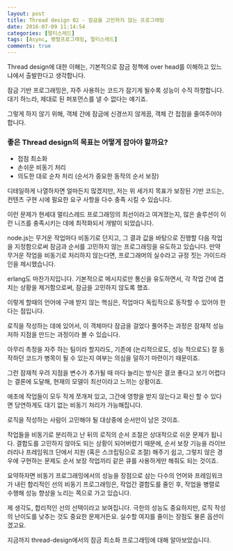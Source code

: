 ```yaml
---
layout: post
title: Thread design 02 - 잠금을 고민하지 않는 프로그래밍
date: 2016-07-09 11:14:54
categories: [멀티스레드]
tags: [Async, 병렬프로그래밍, 멀티스레드]
comments: true
---
```


Thread design에 대한 이해는, 기본적으로 잠금 정책에 over head를 이해하고 있느냐에서 출발한다고 생각합니다.

잠금 기반 프로그래밍은, 자주 사용하는 코드가 잠기게 될수록 성능이 수직 하향합니다.
대기 하느라, 제대로 된 퍼포먼스를 낼 수 없다는 얘기죠.

그렇게 하지 않기 위해, 객체 간에 잠금에 신경쓰지 않게끔, 객체 간 접점을 줄여주어야 합니다.

### 좋은 Thread design의 목표는 어떻게 잡아야 할까요?
* 접점 최소화
* 손쉬운 비동기 처리
* 의도한 대로 순차 처리 (순서가 중요한 동작의 순서 보장)

디테일하게 나열하자면 얼마든지 많겠지만, 저는 위 세가지 목표가 보장된 기반 코드는, 컨텐츠 구현 시에 필요한 요구 사항을 다수 충족 시킬 수 있습니다.


이런 문제가 현세대 멀티스레드 프로그래밍의 최선이라고 여겨졌는지, 많은 솔루션이 이런 니즈를 충족시키는 데에 최적화되서 개발이 되었습니다.

node.js는 무거운 작업마다 비동기로 던지고, 그 결과 값을 바탕으로 진행할 다음 작업을 지정함으로써 잠금과 순서를 고민하지 않는 프로그래밍을 유도하고 있습니다.
만약 무거운 작업을 비동기로 처리하지 않는다면, 프로그래머의 실수라고 규정 짓는 가이드라인을 제시했습니다.


erlang도 마찬가지입니다.
기본적으로 메시지로만 통신을 유도하면서, 각 작업 간에 겹치는 상황을 제거함으로써, 잠금을 고민하지 않도록 했죠.


이렇게 할때의 언어에 구애 받지 않는 핵심은, 작업마다 독립적으로 동작할 수 있어야 한다는 점입니다.



로직을 작성하는 데에 있어서, 이 객체마다 잠금을 걸었다 풀어주는 과정은 잠재적 성능 저하 지점을 만드는 과정이라 볼 수 있습니다.

아무리 측정을 자주 하는 팀이라 할지라도, 기존에 (논리적으로도, 성능 적으로도) 잘 동작하던 코드가 병목이 될 수 있는지 여부는 의심을 덜하기 마련이기 때문이죠.

그런 잠재적 우려 지점을 변수가 추가될 때 마다 늘리는 방식은 결코 좋다고 보기 어렵다는 결론에 도달해, 현재의 모델이 최선이라고 느끼는 상황이죠.


애초에 작업들이 모두 작게 쪼개져 있고, 그간에 영향을 받지 않는다고 확신 할 수 있다면 당연하게도 대기 없는 비동기 처리가 가능해집니다.

로직을 작성하는 사람이 고민해야 될 대상중에 순서만이 남은 것이죠.

작업들을 비동기로 분리하고 난 뒤의 로직의 순서 조절은 상대적으로 쉬운 문제가 됩니다. 결합도를 고민하지 않아도 되는 상황이 되어버렸기 때문에, 순서 보장 기능을 라이브러리나 프레임워크 단에서 지원 (혹은 스크립팅으로 조절) 해주기 쉽고, 그렇지 않은 경우에 구현하는 문제도 순서 보장 작업끼리 같은 큐를 사용하게만 해줘도 되는 것이죠.


요약하자면 비동기 프로그래밍에서의 성능을 장점으로 삼는 다수의 언어와 프레임워크가 내린 합리적인 선의 비동기 프로그래밍은, 작업간 결합도를 줄인 후, 작업을 병렬로 수행해 성능 향상을 노리는 쪽으로 가고 있습니다.

제 생각도, 합리적인 선의 선택이라고 보여집니다. 극한의 성능도 중요하지만, 로직 작성의 난이도를 낮추는 것도 중요한 문제거든요. 실수할 여지를 줄이는 장점도 물론 옵션이겠고요.


지금까지 thread-design에서의 잠금 최소화 프로그래밍에 대해 알아보았습니다.